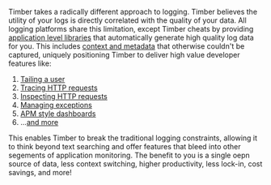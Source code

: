 Timber takes a radically different approach to logging. Timber believes the utility of your logs is directly correlated with the quality of your data. All logging platforms share this limitation, except Timber cheats by providing [application level libraries](/languages) that automatically generate high quality log data for you. This includes [context and metadata](/concepts/metadata-context-and-events) that otherwise couldn't be captured, uniquely positioning Timber to deliver high value developer features like:

1. [Tailing a user](/app/console-log-viewer/tail-a-user)
2. [Tracing HTTP requests](/app/console-log-viewer/trace-http-requests)
3. [Inspecting HTTP requests](/app/console-log-viewer/inspect-http-requests)
4. [Managing exceptions](https://github.com/timberio/feature-requests/issues/22)
5. [APM style dashboards](https://github.com/timberio/feature-requests/issues/8)
6. ...[and more](https://github.com/timberio/feature-requests/issues)

This enables Timber to break the traditional logging constraints, allowing it to think beyond text searching and offer features that bleed into other segements of application monitoring. The benefit to you is a single oepn source of data, less context switching, higher productivity, less lock-in, cost savings, and more!
